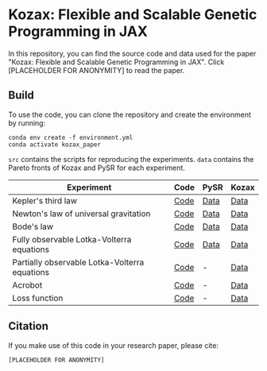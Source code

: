 # Kozax: Flexible and Scalable Genetic Programming in JAX

In this repository, you can find the source code and data used for the paper "Kozax: Flexible and Scalable Genetic Programming in JAX". Click [PLACEHOLDER FOR ANONYMITY] to read the paper. 

## Build
To use the code, you can clone the repository and create the environment by running:
```
conda env create -f environment.yml
conda activate kozax_paper
```

`src` contains the scripts for reproducing the experiments. `data` contains the Pareto fronts of Kozax and PySR for each experiment.

|Experiment|Code|PySR|Kozax|
|---|---|---|---|
|Kepler's third law| [Code](src/law_discovery.py)|[Data](data/PySR_results/Kepler)|[Data]()|
|Newton's law of universal gravitation| [Code](src/law_discovery.py)|[Data](data/PySR_results/Newton)|[Data](data/Kozax_results/Newton)|
|Bode's law| [Code](src/law_discovery.py)|[Data](data/PySR_results/Bode)|[Data](data/Kozax_results/Bode)|
|Fully observable Lotka-Volterra equations| [Code](src/finite_differences_method.py)|[Data](data/PySR_results/LV_full)|[Data](data/Kozax_results/LV_full)|
|Partially observable Lotka-Volterra equations| [Code](src/ODE_integration.py)|-|[Data](data/Kozax_results/LV_partial)|
|Acrobot| [Code](src/symbolic_policy.py)|-|[Data](data/Kozax_results/Acrobot)|
|Loss function| [Code](src/loss_function_optimization.py)|-|[Data](data/Kozax_results/Loss_function)|

## Citation
If you make use of this code in your research paper, please cite:
```
[PLACEHOLDER FOR ANONYMITY]
```
